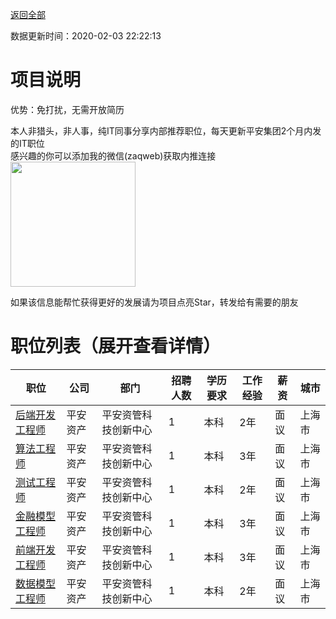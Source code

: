 [返回全部](https://github.com/zaqweb/PA-IT-JOBS/)

数据更新时间：2020-02-03 22:22:13
# 项目说明

优势：免打扰，无需开放简历

本人非猎头，非人事，纯IT同事分享内部推荐职位，每天更新平安集团2个月内发的IT职位  
感兴趣的你可以添加我的微信(zaqweb)获取内推连接  
<img src="https://github.com/zaqweb/PA-IT-JOBS/blob/master/WechatICode.jpeg"  height="200" width="200">

如果该信息能帮忙获得更好的发展请为项目点亮Star，转发给有需要的朋友
# 职位列表（展开查看详情）

|职位|公司|部门|招聘人数|学历要求|工作经验|薪资|城市|
|---|---|---|---|---|---|---|---|
|[后端开发工程师](../detail/916CB2E579D9487BBE8C22DC3936F0CF.md)|平安资产|平安资管科技创新中心|1|本科|2年|面议|上海市|
|[算法工程师](../detail/A1E9A3AC3D754746BDEBE75ADD2D544D.md)|平安资产|平安资管科技创新中心|1|本科|3年|面议|上海市|
|[测试工程师](../detail/8272AE36CEF647318CD44A725F08B4F6.md)|平安资产|平安资管科技创新中心|1|本科|2年|面议|上海市|
|[金融模型工程师](../detail/B17F6560240041A1AD350450104D6278.md)|平安资产|平安资管科技创新中心|1|本科|3年|面议|上海市|
|[前端开发工程师](../detail/4D72166A42A74D2BA82D314B55004B8F.md)|平安资产|平安资管科技创新中心|1|本科|3年|面议|上海市|
|[数据模型工程师](../detail/31EF5659724F4DDFA15F6937CB488033.md)|平安资产|平安资管科技创新中心|1|本科|2年|面议|上海市|




